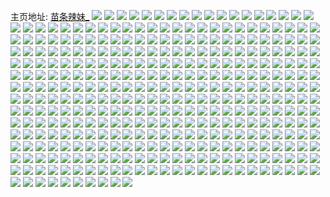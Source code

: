 主页地址: [苗条辣妹_](https://weibo.com/u/7395423134) 
![](https://wx4.sinaimg.cn/mw2000/0084uroily1h8z0fl4c1fj33wo2ls7wh.jpg) 
![](https://wx4.sinaimg.cn/mw2000/0084uroily1h8z0ayjwlaj32661g44qp.jpg) 
![](https://wx4.sinaimg.cn/mw2000/0084uroily1h8z09mqoicj33wo2lskjm.jpg) 
![](https://wx4.sinaimg.cn/mw2000/0084uroily1h8z09qe6wsj31f90y6tsu.jpg) 
![](https://wx4.sinaimg.cn/mw2000/0084uroily1h8z09pqdx0j34a12up1kz.jpg) 
![](https://wx4.sinaimg.cn/mw2000/0084uroily1h8z09lm0acj33ep29t7wi.jpg) 
![](https://wx4.sinaimg.cn/mw2000/0084uroily1h8z0jtbrihj34bn2vrx6q.jpg) 
![](https://wx4.sinaimg.cn/mw2000/0084uroily1h8z09obsvcj33wo2lsnpe.jpg) 
![](https://wx4.sinaimg.cn/mw2000/0084uroily1h8z0ctg7ayj34mo3347wk.jpg) 
![](https://wx4.sinaimg.cn/mw2000/0084uroily1h8gmru6oxqj31ki16ekdz.jpg) 
![](https://wx4.sinaimg.cn/mw2000/0084uroily1h8gmrshjh3j30tt0nujw3.jpg) 
![](https://wx4.sinaimg.cn/mw2000/0084uroily1h8gmrtm5auj32yw286x6p.jpg) 
![](https://wx4.sinaimg.cn/mw2000/0084uroily1h7ul0ynsa8j322m1jye81.jpg) 
![](https://wx4.sinaimg.cn/mw2000/0084uroily1h702hb1oubj33402c0kg1.jpg) 
![](https://wx4.sinaimg.cn/mw2000/0084uroily1h6vzdi2byej313z0tz0t7.jpg) 
![](https://wx4.sinaimg.cn/mw2000/0084uroily1h6vzdzalltj30u0140jv7.jpg) 
![](https://wx4.sinaimg.cn/mw2000/0084uroily1h6vzd0xr50j313z0tz10z.jpg) 
![](https://wx4.sinaimg.cn/mw2000/0084uroily1h6vzeujkmuj31900u042r.jpg) 
![](https://wx4.sinaimg.cn/mw2000/0084uroily1h6vze9pjhnj30wi0ii0t8.jpg) 
![](https://wx4.sinaimg.cn/mw2000/0084uroily1h6vzejscqqj315t0vddif.jpg) 
![](https://wx4.sinaimg.cn/mw2000/0084uroily1h6vzfcatm3j30u00u0thj.jpg) 
![](https://wx4.sinaimg.cn/mw2000/0084uroily1h6vzgmcufxj30u00u07ac.jpg) 
![](https://wx4.sinaimg.cn/mw2000/0084uroily1h69otp4q0pj30gb0gb0t1.jpg) 
![](https://wx4.sinaimg.cn/mw2000/0084uroily1h69owy6sgij31us1uste6.jpg) 
![](https://wx4.sinaimg.cn/mw2000/0084uroily1h675e5zkpij312n1fjtc9.jpg) 
![](https://wx4.sinaimg.cn/mw2000/0084uroily1h5w3a08yrpj30wi0i342k.jpg) 
![](https://wx4.sinaimg.cn/mw2000/0084uroily1h5w3a0i5wnj30wi0i7dld.jpg) 
![](https://wx4.sinaimg.cn/mw2000/0084uroily1h5w39zy74jj32lv1yeako.jpg) 
![](https://wx4.sinaimg.cn/mw2000/0084uroily1h5w3a1bi7kj30hw0a1jsm.jpg) 
![](https://wx4.sinaimg.cn/mw2000/0084uroily1h5w3a0p694j30wi0i7agy.jpg) 
![](https://wx4.sinaimg.cn/mw2000/0084uroily1h5w3a10ytrj30wi0ibn32.jpg) 
![](https://wx4.sinaimg.cn/mw2000/0084uroily1h5rff9xp6tj31e11up1kx.jpg) 
![](https://wx4.sinaimg.cn/mw2000/0084uroily1h5rffcarhlj33402c0hdu.jpg) 
![](https://wx4.sinaimg.cn/mw2000/0084uroily1h5rffba8lhj33402c0kjm.jpg) 
![](https://wx4.sinaimg.cn/mw2000/0084uroily1h5rffcu1v0j31qz1b8hcy.jpg) 
![](https://wx4.sinaimg.cn/mw2000/0084uroily1h5rff9a1v3j32gb1u81ky.jpg) 
![](https://wx4.sinaimg.cn/mw2000/0084uroily1h5rffdbwrxj31vv1ew1kx.jpg) 
![](https://wx4.sinaimg.cn/mw2000/0084uroily1h5cgoequmlj34d62ws4qr.jpg) 
![](https://wx4.sinaimg.cn/mw2000/0084uroily1h58z3bx059j30wi0kuahw.jpg) 
![](https://wx4.sinaimg.cn/mw2000/0084uroily1h58vcurv11j30wi1yc4qp.jpg) 
![](https://wx4.sinaimg.cn/mw2000/0084uroily1h58vcsle95j30wi1yc7ur.jpg) 
![](https://wx4.sinaimg.cn/mw2000/0084uroily1h58vcx3drdj30wi1yc1kx.jpg) 
![](https://wx4.sinaimg.cn/mw2000/0084uroily1h58vd02j3xj30wi1yc7wh.jpg) 
![](https://wx4.sinaimg.cn/mw2000/0084uroily1h58vd31b5uj30wi1yce68.jpg) 
![](https://wx4.sinaimg.cn/mw2000/0084uroily1h58vd68f0lj30wi1yc1kx.jpg) 
![](https://wx4.sinaimg.cn/mw2000/0084uroily1h58vd87mqgj30wi1ycdwa.jpg) 
![](https://wx4.sinaimg.cn/mw2000/0084uroily1h58vdcnhdgj30wi1yc1kx.jpg) 
![](https://wx4.sinaimg.cn/mw2000/0084uroily1h58vdf3d2nj30wi1yc7wh.jpg) 
![](https://wx4.sinaimg.cn/mw2000/0084uroily1h56h5xnvklj32ds1sce81.jpg) 
![](https://wx4.sinaimg.cn/mw2000/0084uroily1h4v268dd6qj31sc1sc1kx.jpg) 
![](https://wx4.sinaimg.cn/mw2000/0084uroily1h4k38udso4j31di1die4h.jpg) 
![](https://wx4.sinaimg.cn/mw2000/0084uroily1h4k39i2mlvj30pw19zh08.jpg) 
![](https://wx4.sinaimg.cn/mw2000/0084uroily1h4k39372e3j33402c07wi.jpg) 
![](https://wx4.sinaimg.cn/mw2000/0084uroily1h4k39fdhp8j33402c0qv6.jpg) 
![](https://wx4.sinaimg.cn/mw2000/0084uroily1h4k3985oxgj33402c0b2a.jpg) 
![](https://wx4.sinaimg.cn/mw2000/0084uroily1h4k39jm5mcj311w1vckgf.jpg) 
![](https://wx4.sinaimg.cn/mw2000/0084uroily1h4k38udso4j31di1die4h.jpg) 
![](https://wx4.sinaimg.cn/mw2000/0084uroily1h4k39kmndgj313k0tok3u.jpg) 
![](https://wx4.sinaimg.cn/mw2000/0084uroily1h4k39m52j2j31a40yl4i7.jpg) 
![](https://wx4.sinaimg.cn/mw2000/0084uroily1h4kj7oxkiij327w1nxb29.jpg) 
![](https://wx4.sinaimg.cn/mw2000/0084uroily1h4dgnu90doj31x812ynpd.jpg) 
![](https://wx4.sinaimg.cn/mw2000/0084uroily1h46tjynfefj30wi0gtdhz.jpg) 
![](https://wx4.sinaimg.cn/mw2000/0084uroily1h3muhdnw8xj33401r0x6q.jpg) 
![](https://wx4.sinaimg.cn/mw2000/0084uroily1h3lz9v48g7j33402c0e84.jpg) 
![](https://wx4.sinaimg.cn/mw2000/0084uroily1h3lz9nk8dzj33402c0u0z.jpg) 
![](https://wx4.sinaimg.cn/mw2000/0084uroily1h3lz23xu86j33401r0kjl.jpg) 
![](https://wx4.sinaimg.cn/mw2000/0084uroily1h3lz2cq1ydj33401r0e81.jpg) 
![](https://wx4.sinaimg.cn/mw2000/0084uroily1h3ezhjk3msj33401r07wj.jpg) 
![](https://wx4.sinaimg.cn/mw2000/0084uroily1h39bmpkaalj334v2cqx6p.jpg) 
![](https://wx4.sinaimg.cn/mw2000/0084uroily1h39bmyzm3gj321i1j6e81.jpg) 
![](https://wx4.sinaimg.cn/mw2000/0084uroily1h39bmqv5xuj34fg2ybb29.jpg) 
![](https://wx4.sinaimg.cn/mw2000/0084uroily1h39bmxvc9rj34mo3341l0.jpg) 
![](https://wx4.sinaimg.cn/mw2000/0084uroily1h39bmusqvwj34mo3344qq.jpg) 
![](https://wx4.sinaimg.cn/mw2000/0084uroily1h39bms9s37j34mo334npd.jpg) 
![](https://wx4.sinaimg.cn/mw2000/0084uroily1h3813am782j30xs0j0h53.jpg) 
![](https://wx4.sinaimg.cn/mw2000/0084uroily1h2spn43dsdj33401r0hdu.jpg) 
![](https://wx4.sinaimg.cn/mw2000/0084uroily1h2spn5crs0j33401r0b2a.jpg) 
![](https://wx4.sinaimg.cn/mw2000/0084uroily1h2spn6oktwj333g1qohdu.jpg) 
![](https://wx4.sinaimg.cn/mw2000/0084uroily1h2spn8gr0lj33131pe1kz.jpg) 
![](https://wx4.sinaimg.cn/mw2000/0084uroily1h2spn9qsqoj32tw1lbnpe.jpg) 
![](https://wx4.sinaimg.cn/mw2000/0084uroily1h2spnbofbcj33401r0hdv.jpg) 
![](https://wx4.sinaimg.cn/mw2000/0084uroily1h2spn2p0p7j33402c0e82.jpg) 
![](https://wx4.sinaimg.cn/mw2000/0084uroily1h2spnfaz6ij33402c0kjm.jpg) 
![](https://wx4.sinaimg.cn/mw2000/0084uroily1h2spnh4ndgj33402c0b2c.jpg) 
![](https://wx4.sinaimg.cn/mw2000/0084uroily1h2spncokwvj33401r07wh.jpg) 
![](https://wx4.sinaimg.cn/mw2000/0084uroily1h2spnjw2lfj33402c01kz.jpg) 
![](https://wx4.sinaimg.cn/mw2000/0084uroily1h2spndxwnwj33401r0u0x.jpg) 
![](https://wx4.sinaimg.cn/mw2000/0084uroily1h2ss1l527yj32c03407wl.jpg) 
![](https://wx4.sinaimg.cn/mw2000/0084uroily1h2spnlj5lrj33402c07wj.jpg) 
![](https://wx4.sinaimg.cn/mw2000/0084uroily1h2ss1r7kx1j372m2x8npj.jpg) 
![](https://wx4.sinaimg.cn/mw2000/0084uroily1h2ss1tydo2j33402c04qq.jpg) 
![](https://wx4.sinaimg.cn/mw2000/0084uroily1h2ss1xx0rkj33402c0u0y.jpg) 
![](https://wx4.sinaimg.cn/mw2000/0084uroily1h2spniihi2j321l2q4x6q.jpg) 
![](https://wx4.sinaimg.cn/mw2000/0084uroily1h2h7ta5gb2j33402c0e88.jpg) 
![](https://wx4.sinaimg.cn/mw2000/0084uroily1h2h7tdv62cj33402c07wo.jpg) 
![](https://wx4.sinaimg.cn/mw2000/0084uroily1h2h7thx4eej33402c0he0.jpg) 
![](https://wx4.sinaimg.cn/mw2000/0084uroily1h2h7t6hkq1j32zo28r1l1.jpg) 
![](https://wx4.sinaimg.cn/mw2000/0084uroily1h2h7tklxcnj32t423ux6q.jpg) 
![](https://wx4.sinaimg.cn/mw2000/0084uroily1h286jxm733j31xx1xxu0x.jpg) 
![](https://wx4.sinaimg.cn/mw2000/0084uroily1h1wkkg31xxj30dw0dwwff.jpg) 
![](https://wx4.sinaimg.cn/mw2000/0084uroily1h1wbvdeqp3j314q0cwwks.jpg) 
![](https://wx4.sinaimg.cn/mw2000/0084uroily1h1t6mnjdkdj30jy0c6dgn.jpg) 
![](https://wx4.sinaimg.cn/mw2000/0084uroily1h1t6mntpxpj31e50s67ek.jpg) 
![](https://wx4.sinaimg.cn/mw2000/0084uroily1h1t6mr60saj30l30g10wa.jpg) 
![](https://wx4.sinaimg.cn/mw2000/0084uroily1h1t6mrmi3qj31400mkdiw.jpg) 
![](https://wx4.sinaimg.cn/mw2000/0084uroily1h1t6mq4bhhj31400mitej.jpg) 
![](https://wx4.sinaimg.cn/mw2000/0084uroily1h1jpeducppj30tz13zdqu.jpg) 
![](https://wx4.sinaimg.cn/mw2000/0084uroily1h1bp9jgjsaj31r0340u0x.jpg) 
![](https://wx4.sinaimg.cn/mw2000/0084uroily1h18b13iwbrj31kw12nb29.jpg) 
![](https://wx4.sinaimg.cn/mw2000/0084uroily1h18b1535m9j31kw16okjl.jpg) 
![](https://wx4.sinaimg.cn/mw2000/0084uroily1h18b168fg5j33402c04qq.jpg) 
![](https://wx4.sinaimg.cn/mw2000/0084uroily1h18b12sqfjj30vl113atd.jpg) 
![](https://wx4.sinaimg.cn/mw2000/0084uroily1h18b17f7w2j30qk170qjx.jpg) 
![](https://wx4.sinaimg.cn/mw2000/0084uroily1h18b16yetbj30v317aqtd.jpg) 
![](https://wx4.sinaimg.cn/mw2000/0084uroily1h179f3n1lcj30xc18gdw9.jpg) 
![](https://wx4.sinaimg.cn/mw2000/0084uroily1h179f2s8hij31751linj0.jpg) 
![](https://wx4.sinaimg.cn/mw2000/0084uroily1h13suf0a1cj33401r01kz.jpg) 
![](https://wx4.sinaimg.cn/mw2000/0084uroily1h14jbjfwxnj33401r0b2b.jpg) 
![](https://wx4.sinaimg.cn/mw2000/0084uroily1h14jbgv44mj33401r0x6p.jpg) 
![](https://wx4.sinaimg.cn/mw2000/0084uroily1h15qbgz93qj32y41npb2b.jpg) 
![](https://wx4.sinaimg.cn/mw2000/0084uroily1h11kurlp67j30wi1ycqj1.jpg) 
![](https://wx4.sinaimg.cn/mw2000/0084uroily1h117nysfkwj32c0340b2c.jpg) 
![](https://wx4.sinaimg.cn/mw2000/0084uroily1h117o0t22kj32c0340qv6.jpg) 
![](https://wx4.sinaimg.cn/mw2000/0084uroily1h11bp54hhpj33401r0npd.jpg) 
![](https://wx4.sinaimg.cn/mw2000/0084uroily1h103l5pfesj31kw16ottf.jpg) 
![](https://wx4.sinaimg.cn/mw2000/0084uroily1h103lb0a6pj31kw16oass.jpg) 
![](https://wx4.sinaimg.cn/mw2000/0084uroily1h103lc4pdxj31kw16o7hw.jpg) 
![](https://wx4.sinaimg.cn/mw2000/0084uroily1h103ld382tj31kw16oatq.jpg) 
![](https://wx4.sinaimg.cn/mw2000/0084uroily1h103la3ylaj31kw16oqnv.jpg) 
![](https://wx4.sinaimg.cn/mw2000/0084uroily1h103ldtqmnj31kw16ody2.jpg) 
![](https://wx4.sinaimg.cn/mw2000/0084uroily1h103l78fj1j31kw16o7oq.jpg) 
![](https://wx4.sinaimg.cn/mw2000/0084uroily1h103lejhbzj31kw16oh69.jpg) 
![](https://wx4.sinaimg.cn/mw2000/0084uroily1h103l8eoetj31kw16oh9b.jpg) 
![](https://wx4.sinaimg.cn/mw2000/0084uroily1h103l98gr7j31kw16oh3n.jpg) 
![](https://wx4.sinaimg.cn/mw2000/0084uroily1h103lfd36lj31kw16oe0y.jpg) 
![](https://wx4.sinaimg.cn/mw2000/0084uroily1h0wwn7adz2j31yc0wib29.jpg) 
![](https://wx4.sinaimg.cn/mw2000/0084uroily1h0wtuh13vgj30yi175gwd.jpg) 
![](https://wx4.sinaimg.cn/mw2000/0084uroily1h0njm08sgwj30u011igq0.jpg) 
![](https://wx4.sinaimg.cn/mw2000/0084uroily1h0njm0n3oyj30u065fjy5.jpg) 
![](https://wx4.sinaimg.cn/mw2000/0084uroily1h0njm15758j30rs668hdt.jpg) 
![](https://wx4.sinaimg.cn/mw2000/0084uroily1h0njm1nbk6j30u02327fs.jpg) 
![](https://wx4.sinaimg.cn/mw2000/0084uroily1h0njm2funpj31404j17wi.jpg) 
![](https://wx4.sinaimg.cn/mw2000/0084uroily1h0njm39gtej31406301ky.jpg) 
![](https://wx4.sinaimg.cn/mw2000/0084uroily1h0njm41mrij30u06uxb29.jpg) 
![](https://wx4.sinaimg.cn/mw2000/0084uroily1h0njm4x53cj30u06lib2a.jpg) 
![](https://wx4.sinaimg.cn/mw2000/0084uroily1h0njm6fj3lj30u08m0u0y.jpg) 
![](https://wx4.sinaimg.cn/mw2000/0084uroily1h0njm7321zj30rs448npd.jpg) 
![](https://wx4.sinaimg.cn/mw2000/0084uroily1h0njm87b17j30rs66chdu.jpg) 
![](https://wx4.sinaimg.cn/mw2000/0084uroily1h0njm8pbkxj30qo3pcdyy.jpg) 
![](https://wx4.sinaimg.cn/mw2000/0084uroily1h0njm9cxibj30rs4mru0x.jpg) 
![](https://wx4.sinaimg.cn/mw2000/0084uroily1h0njm9zn0uj30u04g01kx.jpg) 
![](https://wx4.sinaimg.cn/mw2000/0084uroily1h0njmbabfgj31ds0xqh7r.jpg) 
![](https://wx4.sinaimg.cn/mw2000/0084uroily1h0njlzqd47j313z0qzwn4.jpg) 
![](https://wx4.sinaimg.cn/mw2000/0084uroily1h0njmairapj313z0rptiz.jpg) 
![](https://wx4.sinaimg.cn/mw2000/0084uroily1h0njmaufdlj313z0qn45z.jpg) 
![](https://wx4.sinaimg.cn/mw2000/0084uroily1h04v0cxx59j30wi0r2aha.jpg) 
![](https://wx4.sinaimg.cn/mw2000/0084uroily1gzsci4yoijj30xc0p0agw.jpg) 
![](https://wx4.sinaimg.cn/mw2000/0084uroily1gzsci57y7vj30xc0p040o.jpg) 
![](https://wx4.sinaimg.cn/mw2000/0084uroily1gzsci5yix3j318g0xcgxt.jpg) 
![](https://wx4.sinaimg.cn/mw2000/0084uroily1gzsciw62h4j33402c0qa2.jpg) 
![](https://wx4.sinaimg.cn/mw2000/0084uroily1gzscihbpzhj318g0xck4w.jpg) 
![](https://wx4.sinaimg.cn/mw2000/0084uroily1gzscixhv07j33402c0dor.jpg) 
![](https://wx4.sinaimg.cn/mw2000/0084uroily1gzsci3t2bpj30xc0p0gv2.jpg) 
![](https://wx4.sinaimg.cn/mw2000/0084uroily1gzsci4g8arj30xc0p00x0.jpg) 
![](https://wx4.sinaimg.cn/mw2000/0084uroily1gzok3on2b2j30loa23npd.jpg) 
![](https://wx4.sinaimg.cn/mw2000/0084uroily1gz88dqne85j3440334e84.jpg) 
![](https://wx4.sinaimg.cn/mw2000/0084uroily1gz88e04ucaj34403341l0.jpg) 
![](https://wx4.sinaimg.cn/mw2000/0084uroily1gz88dvyiroj34403341l0.jpg) 
![](https://wx4.sinaimg.cn/mw2000/0084uroily1gz88e6acecj32de1nh4qq.jpg) 
![](https://wx4.sinaimg.cn/mw2000/0084uroily1gz51l9h6zsj343y32yqv9.jpg) 
![](https://wx4.sinaimg.cn/mw2000/0084uroily1gz51l4cr15j34mo3344qt.jpg) 
![](https://wx4.sinaimg.cn/mw2000/0084uroily1gz51lo390wj34403341kz.jpg) 
![](https://wx4.sinaimg.cn/mw2000/0084uroily1gz51jf7s6hj34403341kz.jpg) 
![](https://wx4.sinaimg.cn/mw2000/0084uroily1gz51jutnqdj3440334npg.jpg) 
![](https://wx4.sinaimg.cn/mw2000/0084uroily1gz51jqid6bj34403347wk.jpg) 
![](https://wx4.sinaimg.cn/mw2000/0084uroily1gz51jizkacj3440334hdv.jpg) 
![](https://wx4.sinaimg.cn/mw2000/0084uroily1gz51jmezeuj3440334e83.jpg) 
![](https://wx4.sinaimg.cn/mw2000/0084uroily1gz51jb9iubj3440334e83.jpg) 
![](https://wx4.sinaimg.cn/mw2000/0084uroily1gyzfuxsjjuj33401r0hdt.jpg) 
![](https://wx4.sinaimg.cn/mw2000/0084uroily1gyzfuu8jk3j32sc2sce82.jpg) 
![](https://wx4.sinaimg.cn/mw2000/0084uroily1gyzfvku8s3j313u0tu1ht.jpg) 
![](https://wx4.sinaimg.cn/mw2000/0084uroily1gyzg00nb5wj313u0tux0q.jpg) 
![](https://wx4.sinaimg.cn/mw2000/0084uroily1gyzfuwjtoij33402c0npe.jpg) 
![](https://wx4.sinaimg.cn/mw2000/0084uroily1gyzfuzr5d6j30z90u2tk0.jpg) 
![](https://wx4.sinaimg.cn/mw2000/0084uroily1gyzfumiwx6j32de1kw1kz.jpg) 
![](https://wx4.sinaimg.cn/mw2000/0084uroily1gyzfwsxyu9j31ha0u0aq0.jpg) 
![](https://wx4.sinaimg.cn/mw2000/0084uroily1gyzfv27qimj31910u0ka2.jpg) 
![](https://wx4.sinaimg.cn/mw2000/0084uroily1gyzfxrm3tzj31he0u0x13.jpg) 
![](https://wx4.sinaimg.cn/mw2000/0084uroily1gyzfv4pkgmj32de1kwkjm.jpg) 
![](https://wx4.sinaimg.cn/mw2000/0084uroily1gyzfunyrjwj33401r04qq.jpg) 
![](https://wx4.sinaimg.cn/mw2000/0084uroily1gyzfz4pi1nj31660twgxy.jpg) 
![](https://wx4.sinaimg.cn/mw2000/0084uroily1gyreec100zj33402c0x6r.jpg) 
![](https://wx4.sinaimg.cn/mw2000/0084uroily1gyreefi4iyj33402c04qr.jpg) 
![](https://wx4.sinaimg.cn/mw2000/0084uroily1gyreehkcuuj33402c0kjn.jpg) 
![](https://wx4.sinaimg.cn/mw2000/0084uroily1gyreemdpzvj33402c0kjn.jpg) 
![](https://wx4.sinaimg.cn/mw2000/0084uroily1gyree94072j33402c0x6r.jpg) 
![](https://wx4.sinaimg.cn/mw2000/0084uroily1gyreejwy2rj33402c0npe.jpg) 
![](https://wx4.sinaimg.cn/mw2000/0084uroily1gyreeothzdj31q01771kx.jpg) 
![](https://wx4.sinaimg.cn/mw2000/0084uroily1gyq97ic3bgj31or16baza.jpg) 
![](https://wx4.sinaimg.cn/mw2000/0084uroily1gynyyss4klj33401r0npd.jpg) 
![](https://wx4.sinaimg.cn/mw2000/0084uroily1gykffckshwj30n00hq0vu.jpg) 
![](https://wx4.sinaimg.cn/mw2000/0084uroily1gyfqrd76vhj31401e0jxb.jpg) 
![](https://wx4.sinaimg.cn/mw2000/0084uroily1gyfqrdky78j31401e0dl5.jpg) 
![](https://wx4.sinaimg.cn/mw2000/0084uroily1gyfqrpctm4j31kw2de4qr.jpg) 
![](https://wx4.sinaimg.cn/mw2000/0084uroily1gyfqrclp61j31kw2091kx.jpg) 
![](https://wx4.sinaimg.cn/mw2000/0084uroily1gyfqrae8otj31kw2091kx.jpg) 
![](https://wx4.sinaimg.cn/mw2000/0084uroily1gyfqr8dokvj31kw2091kx.jpg) 
![](https://wx4.sinaimg.cn/mw2000/0084uroily1gyfqrewwllj32mn1v1hdt.jpg) 
![](https://wx4.sinaimg.cn/mw2000/0084uroily1gyfqrqngglj31081a1k7g.jpg) 
![](https://wx4.sinaimg.cn/mw2000/0084uroily1gyfqrgha1mj32er1qpb29.jpg) 
![](https://wx4.sinaimg.cn/mw2000/0084uroily1gyenv5uohpj31uo2lshdt.jpg) 
![](https://wx4.sinaimg.cn/mw2000/0084uroily1gyenvz6o8gj31q42lsnpd.jpg) 
![](https://wx4.sinaimg.cn/mw2000/0084uroily1gydgdb0hnuj32de1kw1l0.jpg) 
![](https://wx4.sinaimg.cn/mw2000/0084uroily1gydgd1j3boj32de1kwhdt.jpg) 
![](https://wx4.sinaimg.cn/mw2000/0084uroily1gy63lb5n4rj30fs0jrjrz.jpg) 
![](https://wx4.sinaimg.cn/mw2000/0084uroily1gy63lat6z9j31ji1jiau8.jpg) 
![](https://wx4.sinaimg.cn/mw2000/0084uroily1gy4bxi8xfbj30wi1gi4ch.jpg) 
![](https://wx4.sinaimg.cn/mw2000/0084uroily1gy4c03wwf5j31w41w4b29.jpg) 
![](https://wx4.sinaimg.cn/mw2000/0084uroily1gxlbet4mo1j31ez1284dl.jpg) 
![](https://wx4.sinaimg.cn/mw2000/0084uroily1gxidvhw3fqj32de1kwkjm.jpg) 
![](https://wx4.sinaimg.cn/mw2000/0084uroily1gxidw9eofij32de1kwe82.jpg) 
![](https://wx4.sinaimg.cn/mw2000/0084uroily1gxidwb9ksgj30yy1gg1fp.jpg) 
![](https://wx4.sinaimg.cn/mw2000/0084uroily1gxd6xi6y3tj33402c07wj.jpg) 
![](https://wx4.sinaimg.cn/mw2000/0084uroily1gxbc1lleavj33402c0hdu.jpg) 
![](https://wx4.sinaimg.cn/mw2000/0084uroily1gxbc2pjmaaj32de1kwnpe.jpg) 
![](https://wx4.sinaimg.cn/mw2000/0084uroily1gxbc1r18bfj33402c0npe.jpg) 
![](https://wx4.sinaimg.cn/mw2000/0084uroily1gxbc2rj6q5j32l31xtkjl.jpg) 
![](https://wx4.sinaimg.cn/mw2000/0084uroily1gxbjt13ackj32de1kwkjm.jpg) 
![](https://wx4.sinaimg.cn/mw2000/0084uroily1gxbjssobvrj32gk1ufqv5.jpg) 
![](https://wx4.sinaimg.cn/mw2000/0084uroily1gwrauufg7ej33402c04qr.jpg) 
![](https://wx4.sinaimg.cn/mw2000/0084uroily1gwly6i5cibj30np0zkdn2.jpg) 
![](https://wx4.sinaimg.cn/mw2000/0084uroily1gwly6wv9t0j31kw2dex6q.jpg) 
![](https://wx4.sinaimg.cn/mw2000/0084uroily1gwly6ksl3jj32iu1w4npd.jpg) 
![](https://wx4.sinaimg.cn/mw2000/0084uroily1gwly6esfxdj30rz160dph.jpg) 
![](https://wx4.sinaimg.cn/mw2000/0084uroily1gwly78qg2zj31kw2dehdu.jpg) 
![](https://wx4.sinaimg.cn/mw2000/0084uroily1gwly6h5gunj30rs15pn7c.jpg) 
![](https://wx4.sinaimg.cn/mw2000/0084uroily1gwkm438rhlj31kw2deqv6.jpg) 
![](https://wx4.sinaimg.cn/mw2000/0084uroily1gwkm44qazbj31kw1kw4qp.jpg) 
![](https://wx4.sinaimg.cn/mw2000/0084uroily1gwkm3xewpfj30u00u0ar6.jpg) 
![](https://wx4.sinaimg.cn/mw2000/0084uroily1gwf18jdg54j30hh0hhack.jpg) 
![](https://wx4.sinaimg.cn/mw2000/0084uroily1gwesh222wkj32de1kwnpe.jpg) 
![](https://wx4.sinaimg.cn/mw2000/0084uroily1gweshgn09cj32de1kwqv6.jpg) 
![](https://wx4.sinaimg.cn/mw2000/0084uroily1gwesiw6m0uj32de1kwu0y.jpg) 
![](https://wx4.sinaimg.cn/mw2000/0084uroily1gwesibzy04j32de1kwqv6.jpg) 
![](https://wx4.sinaimg.cn/mw2000/0084uroily1gwesys26j3j313y0ty4qp.jpg) 
![](https://wx4.sinaimg.cn/mw2000/0084uroily1gwesz1hrgej30mi0u011s.jpg) 
![](https://wx4.sinaimg.cn/mw2000/0084uroily1gwesjs5xjuj32de1kwkjm.jpg) 
![](https://wx4.sinaimg.cn/mw2000/0084uroily1gwesgnhi6bj32de1kwnpe.jpg) 
![](https://wx4.sinaimg.cn/mw2000/0084uroily1gweszittutj32de1kwnpe.jpg) 
![](https://wx4.sinaimg.cn/mw2000/0084uroily1gw6zt7y893j32o4203npe.jpg) 
![](https://wx4.sinaimg.cn/mw2000/0084uroily1gw6ztcspukj315c15cdva.jpg) 
![](https://wx4.sinaimg.cn/mw2000/0084uroily1gw6ztbsj0sj33402c0hdv.jpg) 
![](https://wx4.sinaimg.cn/mw2000/0084uroily1gw6ztdm7bhj319d0wwk3m.jpg) 
![](https://wx4.sinaimg.cn/mw2000/0084uroily1gw6ztfkx51j30s40s4jxv.jpg) 
![](https://wx4.sinaimg.cn/mw2000/0084uroily1gw6zroqj5rj31fb0y77lf.jpg) 
![](https://wx4.sinaimg.cn/mw2000/0084uroily1gw6ztef4fgj31cp0wgarf.jpg) 
![](https://wx4.sinaimg.cn/mw2000/0084uroily1gw6ztgo8wbj313u0tujz3.jpg) 
![](https://wx4.sinaimg.cn/mw2000/0084uroily1gw6ztf4dhvj31ah0uddq2.jpg) 
![](https://wx4.sinaimg.cn/mw2000/0084uroily1gw0xtn0aevj33402c0u0x.jpg) 
![](https://wx4.sinaimg.cn/mw2000/0084uroily1gw0xtkp9zyj33402c0hdu.jpg) 
![](https://wx4.sinaimg.cn/mw2000/0084uroily1gw0xthu6f7j33402c0u0z.jpg) 
![](https://wx4.sinaimg.cn/mw2000/0084uroily1gvxqibeievj333y1qzqv6.jpg) 
![](https://wx4.sinaimg.cn/mw2000/0084uroily1gvxqi46mauj30gu09hta6.jpg) 
![](https://wx4.sinaimg.cn/mw2000/0084uroily1gvwap4x40bj33402c0hdt.jpg) 
![](https://wx4.sinaimg.cn/mw2000/0084uroily1gvwap6dx7yj33402c04qq.jpg) 
![](https://wx4.sinaimg.cn/mw2000/0084uroily1gvwap7ug5hj33402c0kjl.jpg) 
![](https://wx4.sinaimg.cn/mw2000/0084uroily1gvijflluy2j62c02c0x6p02.jpg) 
![](https://wx4.sinaimg.cn/mw2000/0084uroily1gvijfmx7g2j61ee23t4qp02.jpg) 
![](https://wx4.sinaimg.cn/mw2000/0084uroily1gvijg6c767j62c02c0hdt02.jpg) 
![](https://wx4.sinaimg.cn/mw2000/0084uroily1gvijfqcbz0j60zu0zuwon02.jpg) 
![](https://wx4.sinaimg.cn/mw2000/0084uroily1gvijfrntn7j61ma1mab2902.jpg) 
![](https://wx4.sinaimg.cn/mw2000/0084uroily1gvijfuvjzdj62c02c0hdu02.jpg) 
![](https://wx4.sinaimg.cn/mw2000/0084uroily1gvijfymp8oj61yc1gr7ns02.jpg) 
![](https://wx4.sinaimg.cn/mw2000/0084uroily1gvijg10c31j623u1kwb2a02.jpg) 
![](https://wx4.sinaimg.cn/mw2000/0084uroily1gvijfxq09aj61kw1kwe8102.jpg) 
![](https://wx4.sinaimg.cn/mw2000/0084uroily1gvijfwcfsrj619j19j1kx02.jpg) 
![](https://wx4.sinaimg.cn/mw2000/0084uroily1gvijfpmbotj623u1kw4qq02.jpg) 
![](https://wx4.sinaimg.cn/mw2000/0084uroily1gvijg2esm7j61kw1kwkjl02.jpg) 
![](https://wx4.sinaimg.cn/mw2000/0084uroily1gvijg3njt4j623u1kw4qq02.jpg) 
![](https://wx4.sinaimg.cn/mw2000/0084uroily1gvijg4x9f3j623u1kwu0x02.jpg) 
![](https://wx4.sinaimg.cn/mw2000/0084uroily1gvcrvyqgnjj61bz1bzx3c02.jpg) 
![](https://wx4.sinaimg.cn/mw2000/0084uroily1gvcrw984cdj616t198k4p02.jpg) 
![](https://wx4.sinaimg.cn/mw2000/0084uroily1gvcrw76tlbj61kw23uu0x02.jpg) 
![](https://wx4.sinaimg.cn/mw2000/0084uroily1gvcrw8hle2j623t1kvkjl02.jpg) 
![](https://wx4.sinaimg.cn/mw2000/0084uroily1gvcrwa8t98j61kw1kw7tw02.jpg) 
![](https://wx4.sinaimg.cn/mw2000/0084uroily1gvcrvx8a39j623u1kw1kx02.jpg) 
![](https://wx4.sinaimg.cn/mw2000/0084uroily1gvcrwcl1gnj60or0mu47h02.jpg) 
![](https://wx4.sinaimg.cn/mw2000/0084uroily1gvcrw379s4j623u1kwqv502.jpg) 
![](https://wx4.sinaimg.cn/mw2000/0084uroily1gvcrwcx5rvj60ld06cgm202.jpg) 
![](https://wx4.sinaimg.cn/mw2000/0084uroily1gv6zgrptr6j615v15vqim02.jpg) 
![](https://wx4.sinaimg.cn/mw2000/0084uroily1gv6zgv5sf0j61kw1kwhdt02.jpg) 
![](https://wx4.sinaimg.cn/mw2000/0084uroily1gv6zgpf4phj322j22jnpd.jpg) 
![](https://wx4.sinaimg.cn/mw2000/0084uroily1gv6zh61q2xj62c02c01ky02.jpg) 
![](https://wx4.sinaimg.cn/mw2000/0084uroily1gv6zgz5j0ej63402c0e8202.jpg) 
![](https://wx4.sinaimg.cn/mw2000/0084uroily1gv6zhz2ywtj623u1kwx6p02.jpg) 
![](https://wx4.sinaimg.cn/mw2000/0084uroily1gv6zhfjns5j62ls2ls7wj02.jpg) 
![](https://wx4.sinaimg.cn/mw2000/0084uroily1gv6zhruuk0j62c02c0hdv02.jpg) 
![](https://wx4.sinaimg.cn/mw2000/0084uroily1gv6zhjwysfj62ls2ls7wi02.jpg) 
![](https://wx4.sinaimg.cn/mw2000/0084uroily1gv5pxfyab3j62c0340hdu02.jpg) 
![](https://wx4.sinaimg.cn/mw2000/0084uroily1gv5pxjvi2lj623u1kwx6p02.jpg) 
![](https://wx4.sinaimg.cn/mw2000/0084uroily1gv5pxdevzaj623u1kwx6p02.jpg) 
![](https://wx4.sinaimg.cn/mw2000/0084uroily1gv5pxmxeu6j61kw23ux6p02.jpg) 
![](https://wx4.sinaimg.cn/mw2000/0084uroily1gv5pxrc50bj61kw23uu0x02.jpg) 
![](https://wx4.sinaimg.cn/mw2000/0084uroily1gv5pxukavuj61kw23unpd02.jpg) 
![](https://wx4.sinaimg.cn/mw2000/0084uroily1gv1cfln2qfj64mo2ls7wk02.jpg) 
![](https://wx4.sinaimg.cn/mw2000/0084uroily1gv1celswzwj64mo2lsx6s02.jpg) 
![](https://wx4.sinaimg.cn/mw2000/0084uroily1gv1cg73ue9j64mo2lshdw02.jpg) 
![](https://wx4.sinaimg.cn/mw2000/0084uroily1gv1cfe1r15j34mo2lskjm.jpg) 
![](https://wx4.sinaimg.cn/mw2000/0084uroily1gv1cgc5hw3j64mo2ls1ky02.jpg) 
![](https://wx4.sinaimg.cn/mw2000/0084uroily1guzejqup08j61yc0wi4qq02.jpg) 
![](https://wx4.sinaimg.cn/mw2000/0084uroily1guzejtig4ij61yc0wib2902.jpg) 
![](https://wx4.sinaimg.cn/mw2000/0084uroily1guzejmfmm3j61yc0wi7wh02.jpg) 
![](https://wx4.sinaimg.cn/mw2000/0084uroily1guzejxh4rej61yc0wie8102.jpg) 
![](https://wx4.sinaimg.cn/mw2000/0084uroily1gutvzy46k3j61kw1kw7wh02.jpg) 
![](https://wx4.sinaimg.cn/mw2000/0084uroily1guqulexz63j63082961ky02.jpg) 
![](https://wx4.sinaimg.cn/mw2000/0084uroily1guquit3ydnj63332bb4qq02.jpg) 
![](https://wx4.sinaimg.cn/mw2000/0084uroily1guquiw9sb8j63332bbqv602.jpg) 
![](https://wx4.sinaimg.cn/mw2000/0084uroily1gun0w8h4hkj61kw2de7wj02.jpg) 
![](https://wx4.sinaimg.cn/mw2000/0084uroily1gum794af4aj62de1kwkjm02.jpg) 
![](https://wx4.sinaimg.cn/mw2000/0084uroily1gum7a56rl3j63402c01kz02.jpg) 
![](https://wx4.sinaimg.cn/mw2000/0084uroily1gum790zw3fj62de1kwx6q02.jpg) 
![](https://wx4.sinaimg.cn/mw2000/0084uroily1gum795wzaij62de1kwkjl02.jpg) 
![](https://wx4.sinaimg.cn/mw2000/0084uroily1gufa3x773kj63402c0b2902.jpg) 
![](https://wx4.sinaimg.cn/mw2000/0084uroily1gud2umkvwpj33xh2di1l0.jpg) 
![](https://wx4.sinaimg.cn/mw2000/0084uroily1gubslil7ggj63402c0u0y02.jpg) 
![](https://wx4.sinaimg.cn/mw2000/0084uroily1gubskbj090j62c0340kjm02.jpg) 
![](https://wx4.sinaimg.cn/mw2000/0084uroily1gubsk7aenmj62c0340b2a02.jpg) 
![](https://wx4.sinaimg.cn/mw2000/0084uroily1gtzxsz8graj61mc17qnhr02.jpg) 
![](https://wx4.sinaimg.cn/mw2000/0084uroily1gts539q3hlj64mo334npe02.jpg) 
![](https://wx4.sinaimg.cn/mw2000/0084uroily1gtpdjr5zo7j613u0tudx702.jpg) 
![](https://wx4.sinaimg.cn/mw2000/0084uroily1gtiu7hzuyvj30sg0sg102.jpg) 
![](https://wx4.sinaimg.cn/mw2000/0084uroily1gtiu67yexrj30u00k5dj0.jpg) 
![](https://wx4.sinaimg.cn/mw2000/0084uroily1gtiu8ehkyhj30sg0htai4.jpg) 
![](https://wx4.sinaimg.cn/mw2000/0084uroily1gtiu68i562j30ey0jn41h.jpg) 
![](https://wx4.sinaimg.cn/mw2000/0084uroily1gtiu691iaoj30hs0hs41y.jpg) 
![](https://wx4.sinaimg.cn/mw2000/0084uroily1gtia2jm6pmj32de1kw7wi.jpg) 
![](https://wx4.sinaimg.cn/mw2000/0084uroily1gtd4t6m3cmj30wi0o37bf.jpg) 
![](https://wx4.sinaimg.cn/mw2000/0084uroily1gtd4yd9981j31900u0h9z.jpg) 
![](https://wx4.sinaimg.cn/mw2000/0084uroily1gtd4sz5lw3j31900u04ql.jpg) 
![](https://wx4.sinaimg.cn/mw2000/0084uroily1gtd4z66i35j31a80u4qkf.jpg) 
![](https://wx4.sinaimg.cn/mw2000/0084uroily1gtd4yge721j313u0tuagp.jpg) 
![](https://wx4.sinaimg.cn/mw2000/0084uroily1gtd4t3fhzlj30u20uq13g.jpg) 
![](https://wx4.sinaimg.cn/mw2000/0084uroily1gtd4sol4bpj313u0tuam2.jpg) 
![](https://wx4.sinaimg.cn/mw2000/0084uroily1gtd4zb4eu5j313u0tu7as.jpg) 
![](https://wx4.sinaimg.cn/mw2000/0084uroily1gtd4ur8kv3j308r08rmxn.jpg) 
![](https://wx4.sinaimg.cn/mw2000/0084uroily1gt4k9wif9hj30lc0sgwhx.jpg) 
![](https://wx4.sinaimg.cn/mw2000/0084uroily1gt4iz96rihj32c0340kjn.jpg) 
![](https://wx4.sinaimg.cn/mw2000/0084uroily1gsfrgivjpoj30wi1eqqbd.jpg) 
![](https://wx4.sinaimg.cn/mw2000/0084uroily1gsfrgli6b0j30wi157h0g.jpg) 
![](https://wx4.sinaimg.cn/mw2000/0084uroily1gsfrgn8odzj30wi1conod.jpg) 
![](https://wx4.sinaimg.cn/mw2000/0084uroily1gsfrgnp1n5j30wi0atacw.jpg) 
![](https://wx4.sinaimg.cn/mw2000/0084uroily1gsfrgi5739j30wi1f07ej.jpg) 
![](https://wx4.sinaimg.cn/mw2000/0084uroily1gsfrgkag4vj30wi1231ah.jpg) 
